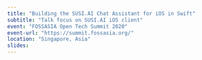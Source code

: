 ```yaml
---
title: "Building the SUSI.AI Chat Assistant for iOS in Swift"
subtitle: "Talk focus on SUSI.AI iOS client"
event: "FOSSASIA Open Tech Summit 2020"
event-url: "https://summit.fossasia.org/"
location: "Singapore, Asia"
slides:
---
```

